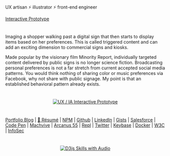 UX artisan ⚡ illustrator ⚡ front-end engineer

[Interactive Prototype](https://neodigm.github.io/chi_capstone_prototype2/#/screens)
#
Imaging a shopper walking past a digital sign that then starts to display items based on her preferences.  This is called triggered content and can add an exciting dimension to commercial signs and kiosks.

Made popular by the visionary film Minority Report, individually targeted content delivered by public signs is no longer science fiction. Broadcasting personal preferences is not a far stretch from current accepted social media patterns. You would think nothing of sharing color or music preferences via Facebook, why not share with public signage.  My point is that an established behavioral pattern already exists.
#

<p align="center">
  <a target="_blank" href="https://neodigm.github.io/chi_capstone_prototype2/#/screens">
  <img src="https://neodigm.github.io/chi_capstone_prototype2/assets/neodigm.github.io_chi_capstone_prototype2_.png" title="UX / IA Interactive Prototype">
  </a>
</p>

#
[Portfolio Blog](https://www.theScottKrause.com) |
[🦄 Résumé](https://thescottkrause.com/Arcanus_Scott_C_Krause_2020.pdf) |
[NPM](https://www.npmjs.com/~neodigm) |
[Github](https://github.com/neodigm) |
[LinkedIn](https://www.linkedin.com/in/neodigm55/) |
[Gists](https://gist.github.com/neodigm?direction=asc&sort=created) |
[Salesforce](https://trailblazer.me/id/skrause) |
[Code Pen](https://codepen.io/neodigm24) |
[Machvive](https://machvive.com/) |
[Arcanus 55](https://www.arcanus55.com/) |
[Repl](https://repl.it/@neodigm) |
[Twitter](https://twitter.com/neodigm24) |
[Keybase](https://keybase.io/neodigm) |
[Docker](https://hub.docker.com/u/neodigm) |
[W3C](https://www.w3.org/users/123844) |
[InfoSec](https://arcanus55.medium.com/offline-vs-cloud-password-managers-51b1fbebe301)
#

<p align="center">
  <a target="_blank" href="https://thescottkrause.com/d3_datavis_skills.html">
  <img src="https://repository-images.githubusercontent.com/178555357/2b6ad880-7aa0-11ea-8dde-63e70187e3e9" title="D3js Skills with Audio">
  </a>
</p>
